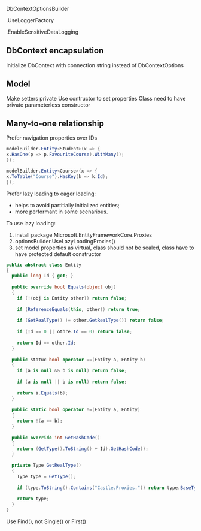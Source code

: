 DbContextOptionsBuilder

.UseLoggerFactory

.EnableSensitiveDataLogging

## DbContext encapsulation
Initialize DbContext with connection string instead of DbContextOptions

## Model
Make setters private
Use contructor to set properties
Class need to have private parameterless constructor

## Many-to-one relationship
Prefer navigation properties over IDs
```csharp
modelBuilder.Entity<Student>(x => {
x.HasOne(p => p.FavouriteCourse).WithMany();
});

modelBuilder.Entity<Course>(x => {
x.ToTable("Course").HasKey(k => k.Id);
});
```
Prefer lazy loading to eager loading:
- helps to avoid partitially initialized entities;
- more performant in some scenarious.

To use lazy loading:
1. install package Microsoft.EntityFrameworkCore.Proxies
2. optionsBuilder.UseLazyLoadingProxies()
3. set model properties as virtual, class should not be sealed, class have to have protected default constructor
```csharp
public abstract class Entity
{
  public long Id { get; }
  
  public override bool Equals(object obj)
  {
    if (!(obj is Entity other)) return false;
    
    if (ReferenceEquals(this, other)) return true;
    
    if (GetRealType() != other.GetRealType()) return false;
    
    if (Id == 0 || othre.Id == 0) return false;
    
    return Id == other.Id;
  }
  
  public statuc bool operator ==(Entity a, Entity b)
  {
    if (a is null && b is null) return false;
    
    if (a is null || b is null) return false;
    
    return a.Equals(b);
  }
  
  public static bool operator !=(Entity a, Entity)
  {
    return !(a == b);
  }
  
  public override int GetHashCode()
  {
    return (GetType().ToString() + Id).GetHashCode();
  }
  
  private Type GetRealType()
  {
    Type type = GetType();
    
    if (type.ToString().Contains("Castle.Proxies.")) return type.BaseType;
    
    return type;
  }
}
```
Use Find(), not Single() or First()

